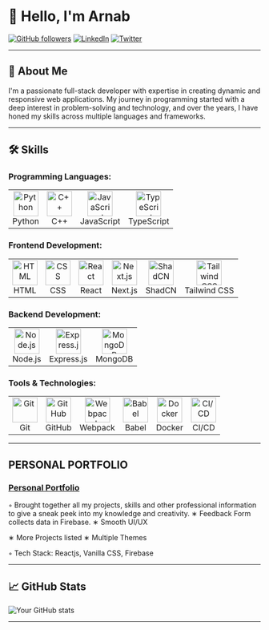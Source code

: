 # 👋 Hello, I'm Arnab

[![GitHub followers](https://img.shields.io/github/followers/yourusername?label=Follow&style=social)](https://github.com/Arnab-K-S)
[![LinkedIn](https://img.shields.io/badge/LinkedIn-Connect-blue?style=flat-square&logo=linkedin)](https://www.linkedin.com/in/arnab-kumar-singh-405862240/)
[![Twitter](https://img.shields.io/twitter/follow/yourhandle?style=social)](https://twitter.com/yourhandle)

---

## 🚀 About Me

I'm a passionate full-stack developer with expertise in creating dynamic and responsive web applications. My journey in programming started with a deep interest in problem-solving and technology, and over the years, I have honed my skills across multiple languages and frameworks.

---

## 🛠️ Skills

### Programming Languages:
<table>
  <tr>
    <td align="center"><img src="https://cdn.jsdelivr.net/gh/devicons/devicon/icons/python/python-original.svg" width="50" height="50" alt="Python" /><br>Python</td>
    <td align="center"><img src="https://cdn.jsdelivr.net/gh/devicons/devicon/icons/cplusplus/cplusplus-original.svg" width="50" height="50" alt="C++" /><br>C++</td>
    <td align="center"><img src="https://cdn.jsdelivr.net/gh/devicons/devicon/icons/javascript/javascript-original.svg" width="50" height="50" alt="JavaScript" /><br>JavaScript</td>
    <td align="center"><img src="https://cdn.jsdelivr.net/gh/devicons/devicon/icons/typescript/typescript-original.svg" width="50" height="50" alt="TypeScript" /><br>TypeScript</td>
  </tr>
</table>

### Frontend Development:
<table>
  <tr>
    <td align="center"><img src="https://cdn.jsdelivr.net/gh/devicons/devicon/icons/html5/html5-original.svg" width="50" height="50" alt="HTML" /><br>HTML</td>
    <td align="center"><img src="https://cdn.jsdelivr.net/gh/devicons/devicon/icons/css3/css3-original.svg" width="50" height="50" alt="CSS" /><br>CSS</td>
    <td align="center"><img src="https://cdn.jsdelivr.net/gh/devicons/devicon/icons/react/react-original.svg" width="50" height="50" alt="React" /><br>React</td>
    <td align="center"><img src="https://cdn.jsdelivr.net/gh/devicons/devicon/icons/nextjs/nextjs-original.svg" width="50" height="50" alt="Next.js" /><br>Next.js</td>
    <td align="center"><img src="https://shadcn.dev/logo.png" width="50" height="50" alt="ShadCN" /><br>ShadCN</td>
    <td align="center"><img src="https://cdn.jsdelivr.net/gh/devicons/devicon/icons/tailwindcss/tailwindcss-plain.svg" width="50" height="50" alt="Tailwind CSS" /><br>Tailwind CSS</td>
  </tr>
</table>

### Backend Development:
<table>
  <tr>
    <td align="center"><img src="https://cdn.jsdelivr.net/gh/devicons/devicon/icons/nodejs/nodejs-original.svg" width="50" height="50" alt="Node.js" /><br>Node.js</td>
    <td align="center"><img src="https://cdn.jsdelivr.net/gh/devicons/devicon/icons/express/express-original.svg" width="50" height="50" alt="Express.js" /><br>Express.js</td>
    <td align="center"><img src="https://cdn.jsdelivr.net/gh/devicons/devicon/icons/mongodb/mongodb-original.svg" width="50" height="50" alt="MongoDB" /><br>MongoDB</td>
  </tr>
</table>

### Tools & Technologies:
<table>
  <tr>
    <td align="center"><img src="https://cdn.jsdelivr.net/gh/devicons/devicon/icons/git/git-original.svg" width="50" height="50" alt="Git" /><br>Git</td>
    <td align="center"><img src="https://cdn.jsdelivr.net/gh/devicons/devicon/icons/github/github-original.svg" width="50" height="50" alt="GitHub" /><br>GitHub</td>
    <td align="center"><img src="https://cdn.jsdelivr.net/gh/devicons/devicon/icons/webpack/webpack-original.svg" width="50" height="50" alt="Webpack" /><br>Webpack</td>
    <td align="center"><img src="https://cdn.jsdelivr.net/gh/devicons/devicon/icons/babel/babel-original.svg" width="50" height="50" alt="Babel" /><br>Babel</td>
    <td align="center"><img src="https://cdn.jsdelivr.net/gh/devicons/devicon/icons/docker/docker-original.svg" width="50" height="50" alt="Docker" /><br>Docker</td>
    <td align="center"><img src="https://cdn.jsdelivr.net/gh/devicons/devicon/icons/github/github-original.svg" width="50" height="50" alt="CI/CD" /><br>CI/CD</td>
  </tr>
</table>

---

## PERSONAL PORTFOLIO

### [Personal Portfolio](https://arnab-k-s.github.io/Personal-Portfolio-Reactjs/)
◦ Brought together all my projects, skills and other professional information to give a sneak peek into my
knowledge and creativity.
∗ Feedback Form collects data in Firebase.
∗ Smooth UI/UX

∗ More Projects listed
∗ Multiple Themes

◦ Tech Stack: Reactjs, Vanilla CSS, Firebase

---

## 📈 GitHub Stats

![Your GitHub stats](https://github-readme-stats.vercel.app/api?username=Arnab-K-S&show_icons=true&theme=radical)

---
